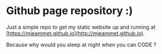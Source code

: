 # Github page repository :)

Just a simple repo to get my static website up and running at [https://mjeammet.github.io](http://mjeammet.github.io).

Because why would you sleep at night when you can CODE ?